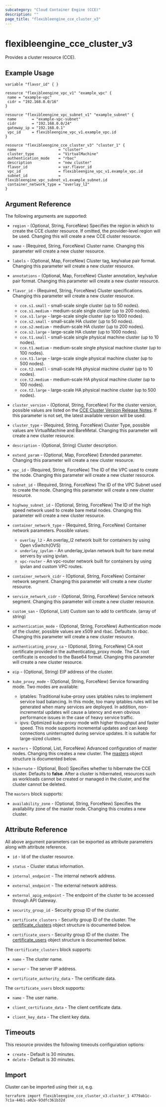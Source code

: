 ```yaml
---
subcategory: "Cloud Container Engine (CCE)"
description: ""
page_title: "flexibleengine_cce_cluster_v3"
---
```


# flexibleengine_cce_cluster_v3

Provides a cluster resource (CCE).

## Example Usage

 ```hcl
variable "flavor_id" { }

resource "flexibleengine_vpc_v1" "example_vpc" {
  name = "example-vpc"
  cidr = "192.168.0.0/16"
}

resource "flexibleengine_vpc_subnet_v1" "example_subnet" {
  name       = "example-vpc-subnet"
  cidr       = "192.168.0.0/24"
  gateway_ip = "192.168.0.1"
  vpc_id     = flexibleengine_vpc_v1.example_vpc.id
}

resource "flexibleengine_cce_cluster_v3" "cluster_1" {
  name                   = "cluster"
  cluster_type           = "VirtualMachine"
  authentication_mode    = "rbac"
  description            = "new cluster"
  flavor_id              = var.flavor_id
  vpc_id                 = flexibleengine_vpc_v1.example_vpc.id
  subnet_id              = flexibleengine_vpc_subnet_v1.example_subnet.id
  container_network_type = "overlay_l2"
}
```

## Argument Reference

The following arguments are supported:

* `region` - (Optional, String, ForceNew) Specifies the region in which to create the CCE cluster resource.
  If omitted, the provider-level region will be used. Changing this will create a new CCE cluster resource.

* `name` - (Required, String, ForceNew) Cluster name. Changing this parameter will create a new cluster resource.

* `labels` - (Optional, Map, ForceNew) Cluster tag, key/value pair format. Changing this parameter will create a new
  cluster resource.

* `annotations` - (Optional, Map, ForceNew) Cluster annotation, key/value pair format.
  Changing this parameter will create a new cluster resource.

* `flavor_id` - (Required, String, ForceNew) Cluster specifications. Changing this parameter will create a new cluster resource.

  + `cce.s1.small` - small-scale single cluster (up to 50 nodes).
  + `cce.s1.medium` - medium-scale single cluster (up to 200 nodes).
  + `cce.s1.large` - large-scale single cluster (up to 1000 nodes).
  + `cce.s2.small` - small-scale HA cluster (up to 50 nodes).
  + `cce.s2.medium` - medium-scale HA cluster (up to 200 nodes).
  + `cce.s2.large` - large-scale HA cluster (up to 1000 nodes).
  + `cce.t1.small` - small-scale single physical machine cluster (up to 10 nodes).
  + `cce.t1.medium` - medium-scale single physical machine cluster (up to 100 nodes).
  + `cce.t1.large` - large-scale single physical machine cluster (up to 500 nodes).
  + `cce.t2.small` - small-scale HA physical machine cluster (up to 10 nodes).
  + `cce.t2.medium` - medium-scale HA physical machine cluster (up to 100 nodes).
  + `cce.t2.large` - large-scale HA physical machine cluster (up to 500 nodes).

* `cluster_version` - (Optional, String, ForceNew) For the cluster version, possible values are listed on the
  [CCE Cluster Version Release Notes](https://docs.prod-cloud-ocb.orange-business.com/usermanual2/cce/cce_01_0068.html).
  If this parameter is not set, the latest available version will be used.

* `cluster_type` - (Required, String, ForceNew) Cluster Type, possible values are VirtualMachine and BareMetal.
  Changing this parameter will create a new cluster resource.

* `description` - (Optional, String) Cluster description.

* `extend_param` - (Optional, Map, ForceNew) Extended parameter. Changing this parameter will create a new cluster resource.

* `vpc_id` - (Required, String, ForceNew) The ID of the VPC used to create the node.
    Changing this parameter will create a new cluster resource.

* `subnet_id` - (Required, String, ForceNew) The ID of the VPC Subnet used to create the node.
  Changing this parameter will create a new cluster resource.

* `highway_subnet_id` - (Optional, String, ForceNew) The ID of the high speed network used to create bare metal nodes.
    Changing this parameter will create a new cluster resource.

* `container_network_type` - (Required, String, ForceNew) Container network parameters. Possible values:

  + `overlay_l2` - An overlay_l2 network built for containers by using Open vSwitch(OVS)
  + `underlay_ipvlan` - An underlay_ipvlan network built for bare metal servers by using ipvlan.
  + `vpc-router` - An vpc-router network built for containers by using ipvlan and custom VPC routes.

* `container_network_cidr` - (Optional, String, ForceNew) Container network segment.
    Changing this parameter will create a new cluster resource.

* `service_network_cidr` - (Optional, String, ForceNew) Service network segment. Changing this parameter will create
    a new cluster resource.

* `custom_san` - (Optional, List) Custom san to add to certificate. (array of string)

* `authentication_mode` - (Optional, String, ForceNew) Authentication mode of the cluster, possible values are x509
  and rbac. Defaults to *rbac*. Changing this parameter will create a new cluster resource.

* `authenticating_proxy_ca` - (Optional, String, ForceNew) CA root certificate provided in the authenticating_proxy mode.
  The CA root certificate is encoded to the Base64 format. Changing this parameter will create a new cluster resource.

* `eip` - (Optional, String) EIP address of the cluster.

* `kube_proxy_mode` - (Optional, String, ForceNew) Service forwarding mode. Two modes are available:

  + iptables: Traditional kube-proxy uses iptables rules to implement service load balancing.
    In this mode, too many iptables rules will be generated when many services are deployed. In addition,
    non-incremental updates will cause a latency and even obvious performance issues in the case of heavy service traffic.
  + ipvs: Optimized kube-proxy mode with higher throughput and faster speed. This mode supports incremental updates and
    can keep connections uninterrupted during service updates. It is suitable for large-sized clusters.

* `masters` - (Optional, List, ForceNew) Advanced configuration of master nodes. Changing this creates a new cluster.
  The [masters](#cce_masters) object structure is documented below.

* `hibernate` - (Optional, Bool) Specifies whether to hibernate the CCE cluster. Defaults to **false**. After a cluster is
  hibernated, resources such as workloads cannot be created or managed in the cluster, and the cluster cannot be
  deleted.

<a name="cce_masters"></a>
The `masters` block supports:

* `availability_zone` - (Optional, String, ForceNew) Specifies the availability zone of the master node.
  Changing this creates a new cluster.

## Attribute Reference

All above argument parameters can be exported as attribute parameters along with attribute reference.

* `id` -  Id of the cluster resource.

* `status` -  Cluster status information.

* `internal_endpoint` - The internal network address.

* `external_endpoint` - The external network address.

* `external_apig_endpoint` - The endpoint of the cluster to be accessed through API Gateway.

* `security_group_id` - Security group ID of the cluster.

* `certificate_clusters` - Security group ID of the cluster.
    The [certificate_clusters](#cce_certificate_clusters) object structure is documented below.

* `certificate_users` - Security group ID of the cluster.
    The [certificate_users](#cce_certificate_users) object structure is documented below.

<a name="cce_certificate_clusters"></a>
The `certificate_clusters` block supports:

* `name` - The cluster name.

* `server` - The server IP address.

* `certificate_authority_data` - The certificate data.

<a name="cce_certificate_users"></a>
The `certificate_users` block supports:

* `name` - The user name.

* `client_certificate_data` - The client certificate data.

* `client_key_data` - The client key data.

## Timeouts

This resource provides the following timeouts configuration options:

* `create` - Default is 30 minutes.
* `delete` - Default is 30 minutes.

## Import

Cluster can be imported using their `id`, e.g.

```shell
terraform import flexibleengine_cce_cluster_v3.cluster_1 4779ab1c-7c1a-44b1-a02e-93dfc361b32d  
```
